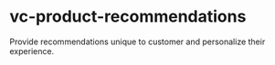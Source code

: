 # vc-product-recommendations
Provide recommendations unique to customer and personalize their experience.

